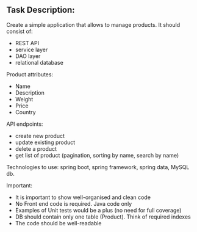 Task Description:
---------------------
Create a simple application that allows to manage products.
It should consist of:

- REST API
- service layer
- DAO layer
- relational database

Product attributes:

- Name
- Description
- Weight
- Price
- Country

API endpoints:
- create new product
- update existing product
- delete a product
- get list of product (pagination, sorting by name, search by name)

Technologies to use: spring boot, spring framework, spring data, MySQL db.

Important:
- It is important to show well-organised and clean code
- No Front end code is required. Java code only
- Examples of Unit tests would be a plus (no need for full coverage)
- DB should contain only one table (Product). Think of required indexes
- The code should be well-readable
